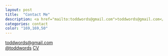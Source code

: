 ```yaml
---
layout: post
title:  "Contact Me"
description: <a href="mailto:toddwords@gmail.com">toddwords@gmail.com</a><br><a href="http://twitter.com/toddwords">@toddwords</a> 
categories: contact
color: "169,169,50"
---
```

<a href="mailto:toddwords@gmail.com">toddwords@gmail.com</a><br><a href="http://twitter.com/toddwords">@toddwords</a>
<a href="/CV/CV.pdf">CV</a> 


